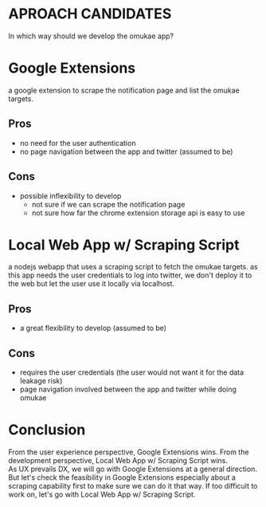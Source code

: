 # APROACH CANDIDATES
In which way should we develop the omukae app?

# Google Extensions
a google extension to scrape the notification page and list the omukae targets.
## Pros
- no need for the user authentication
- no page navigation between the app and twitter (assumed to be)
## Cons
- possible inflexibility to develop
  - not sure if we can scrape the notification page
  - not sure how far the chrome extension storage api is easy to use

# Local Web App w/ Scraping Script
a nodejs webapp that uses a scraping script to fetch the omukae targets. as this app needs the user credentials to log into twitter, we don't deploy it to the web but let the user use it locally via localhost.
## Pros
- a great flexibility to develop (assumed to be)
## Cons
- requires the user credentials (the user would not want it for the data leakage risk)
- page navigation involved between the app and twitter while doing omukae

# Conclusion
From the user experience perspective, Google Extensions wins. From the development perspective, Local Web App w/ Scraping Script wins.<br>
As UX prevails DX, we will go with Google Extensions at a general direction. <br>
But let's check the feasibility in Google Extensions especially about a scraping capability first to make sure we can do it that way. If too difficult to work on, let's go with Local Web App w/ Scraping Script.
